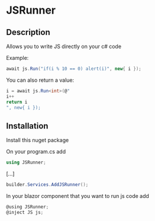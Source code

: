 # JSRunner

## Description

Allows you to write JS directly on your c# code

Example:

```c#
await js.Run("if(i % 10 == 0) alert(i)", new{ i });
```

You can also return a value:

```c#
i = await js.Run<int>(@"
i++
return i
", new{ i });
```



## Installation
Install this nuget package

On your program.cs add
```c#
using JSRunner;
```
[...]
```c#
builder.Services.AddJSRunner();
```

In your blazor component that you want to run js code add

```c#
@using JSRunner;
@inject JS js;
```
